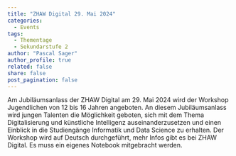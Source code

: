 ```yaml
---
title: "ZHAW Digital 29. Mai 2024"
categories:
  - Events
tags:
  - Thementage
  - Sekundarstufe 2
author: "Pascal Sager"
author_profile: true
related: false
share: false
post_pagination: false
---
```


Am Jubiläumsanlass der ZHAW Digital am 29. Mai 2024 wird der Workshop Jugendlichen von 12 bis 16 Jahren angeboten.
An diesem Jubiläumsanlass wird jungen
Talenten die Möglichkeit geboten, sich mit dem Thema Digitalisierung und künstliche Intelligenz auseinanderzusetzen und einen Einblick in die
Studiengänge Informatik und Data Science zu erhalten. Der Workshop wird auf Deutsch durchgeführt, mehr Infos gibt es bei ZHAW Digital.
Es muss ein eigenes Notebook mitgebracht werden.
